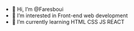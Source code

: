 - 👋 Hi, I’m @Faresboui
- 👀 I’m interested in Front-end web development
- 🌱 I’m currently learning HTML CSS JS REACT

<!---
Faresboui/Faresboui is a ✨ special ✨ repository because its `README.md` (this file) appears on your GitHub profile.
You can click the Preview link to take a look at your changes.
--->
